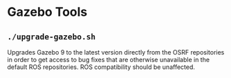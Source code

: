 # Gazebo Tools

## `./upgrade-gazebo.sh`
Upgrades Gazebo 9 to the latest version directly from the OSRF repositories in
order to get access to bug fixes that are otherwise unavailable in the default
ROS repositories. ROS compatibility should be unaffected.

